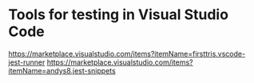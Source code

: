 # Tools for testing in Visual Studio Code
https://marketplace.visualstudio.com/items?itemName=firsttris.vscode-jest-runner
https://marketplace.visualstudio.com/items?itemName=andys8.jest-snippets
